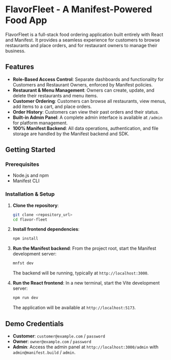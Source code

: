 # FlavorFleet - A Manifest-Powered Food App

FlavorFleet is a full-stack food ordering application built entirely with React and Manifest. It provides a seamless experience for customers to browse restaurants and place orders, and for restaurant owners to manage their business.

## Features

- **Role-Based Access Control**: Separate dashboards and functionality for Customers and Restaurant Owners, enforced by Manifest policies.
- **Restaurant & Menu Management**: Owners can create, update, and delete their restaurants and menu items.
- **Customer Ordering**: Customers can browse all restaurants, view menus, add items to a cart, and place orders.
- **Order History**: Customers can view their past orders and their status.
- **Built-in Admin Panel**: A complete admin interface is available at `/admin` for platform management.
- **100% Manifest Backend**: All data operations, authentication, and file storage are handled by the Manifest backend and SDK.

## Getting Started

### Prerequisites

- Node.js and npm
- Manifest CLI

### Installation & Setup

1.  **Clone the repository**:
    ```bash
    git clone <repository_url>
    cd flavor-fleet
    ```

2.  **Install frontend dependencies**:
    ```bash
    npm install
    ```

3.  **Run the Manifest backend**:
    From the project root, start the Manifest development server:
    ```bash
    mnfst dev
    ```
    The backend will be running, typically at `http://localhost:3000`.

4.  **Run the React frontend**:
    In a new terminal, start the Vite development server:
    ```bash
    npm run dev
    ```
    The application will be available at `http://localhost:5173`.

## Demo Credentials

- **Customer**: `customer@example.com` / `password`
- **Owner**: `owner@example.com` / `password`
- **Admin**: Access the admin panel at `http://localhost:3000/admin` with `admin@manifest.build` / `admin`.